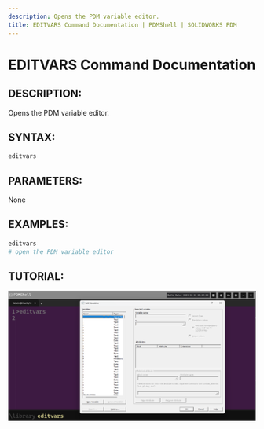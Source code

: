 ```yaml
---
description: Opens the PDM variable editor.
title: EDITVARS Command Documentation | PDMShell | SOLIDWORKS PDM
---
```

# EDITVARS Command Documentation

## DESCRIPTION:
Opens the PDM variable editor.

## SYNTAX:
```bash 
editvars
```
## PARAMETERS:
None

## EXAMPLES:
```bash
editvars
# open the PDM variable editor 
```
## TUTORIAL:
![Variable Editor Manager](../images/editvars.png)